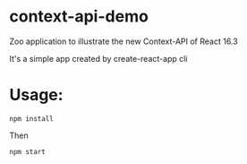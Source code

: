 # context-api-demo
Zoo application to illustrate the new Context-API of React 16.3 

It's a simple app created by create-react-app cli

# Usage:

`npm install`

Then

`npm start`
